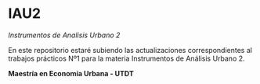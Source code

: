 # IAU2
*Instrumentos de Analisis Urbano 2*

En este repositorio estaré subiendo las actualizaciones correspondientes al trabajos prácticos Nº1 para la materia Instrumentos de Análisis Urbano 2.

**Maestría en Economía Urbana - UTDT**
